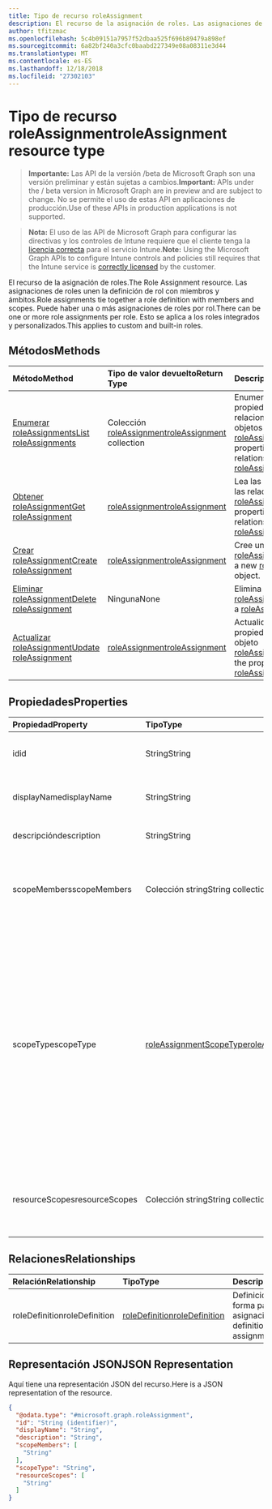 ```yaml
---
title: Tipo de recurso roleAssignment
description: El recurso de la asignación de roles. Las asignaciones de roles unen la definición de rol con miembros y ámbitos. Puede haber una o más asignaciones de roles por rol. Esto se aplica a los roles integrados y personalizados.
author: tfitzmac
ms.openlocfilehash: 5c4b09151a7957f52dbaa525f696b89479a898ef
ms.sourcegitcommit: 6a82bf240a3cfc0baabd227349e08a08311e3d44
ms.translationtype: MT
ms.contentlocale: es-ES
ms.lasthandoff: 12/18/2018
ms.locfileid: "27302103"
---
```

# <a name="roleassignment-resource-type"></a><span data-ttu-id="b02dc-106">Tipo de recurso roleAssignment</span><span class="sxs-lookup"><span data-stu-id="b02dc-106">roleAssignment resource type</span></span>

> <span data-ttu-id="b02dc-107">**Importante:** Las API de la versión /beta de Microsoft Graph son una versión preliminar y están sujetas a cambios.</span><span class="sxs-lookup"><span data-stu-id="b02dc-107">**Important:** APIs under the / beta version in Microsoft Graph are in preview and are subject to change.</span></span> <span data-ttu-id="b02dc-108">No se permite el uso de estas API en aplicaciones de producción.</span><span class="sxs-lookup"><span data-stu-id="b02dc-108">Use of these APIs in production applications is not supported.</span></span>

> <span data-ttu-id="b02dc-109">**Nota:** El uso de las API de Microsoft Graph para configurar las directivas y los controles de Intune requiere que el cliente tenga la [licencia correcta](https://go.microsoft.com/fwlink/?linkid=839381) para el servicio Intune.</span><span class="sxs-lookup"><span data-stu-id="b02dc-109">**Note:** Using the Microsoft Graph APIs to configure Intune controls and policies still requires that the Intune service is [correctly licensed](https://go.microsoft.com/fwlink/?linkid=839381) by the customer.</span></span>

<span data-ttu-id="b02dc-110">El recurso de la asignación de roles.</span><span class="sxs-lookup"><span data-stu-id="b02dc-110">The Role Assignment resource.</span></span> <span data-ttu-id="b02dc-111">Las asignaciones de roles unen la definición de rol con miembros y ámbitos.</span><span class="sxs-lookup"><span data-stu-id="b02dc-111">Role assignments tie together a role definition with members and scopes.</span></span> <span data-ttu-id="b02dc-112">Puede haber una o más asignaciones de roles por rol.</span><span class="sxs-lookup"><span data-stu-id="b02dc-112">There can be one or more role assignments per role.</span></span> <span data-ttu-id="b02dc-113">Esto se aplica a los roles integrados y personalizados.</span><span class="sxs-lookup"><span data-stu-id="b02dc-113">This applies to custom and built-in roles.</span></span>
## <a name="methods"></a><span data-ttu-id="b02dc-114">Métodos</span><span class="sxs-lookup"><span data-stu-id="b02dc-114">Methods</span></span>
|<span data-ttu-id="b02dc-115">Método</span><span class="sxs-lookup"><span data-stu-id="b02dc-115">Method</span></span>|<span data-ttu-id="b02dc-116">Tipo de valor devuelto</span><span class="sxs-lookup"><span data-stu-id="b02dc-116">Return Type</span></span>|<span data-ttu-id="b02dc-117">Descripción</span><span class="sxs-lookup"><span data-stu-id="b02dc-117">Description</span></span>|
|:---|:---|:---|
|[<span data-ttu-id="b02dc-118">Enumerar roleAssignments</span><span class="sxs-lookup"><span data-stu-id="b02dc-118">List roleAssignments</span></span>](../api/intune-rbac-roleassignment-list.md)|<span data-ttu-id="b02dc-119">Colección [roleAssignment](../resources/intune-rbac-roleassignment.md)</span><span class="sxs-lookup"><span data-stu-id="b02dc-119">[roleAssignment](../resources/intune-rbac-roleassignment.md) collection</span></span>|<span data-ttu-id="b02dc-120">Enumere las propiedades y las relaciones de los objetos [roleAssignment](../resources/intune-rbac-roleassignment.md).</span><span class="sxs-lookup"><span data-stu-id="b02dc-120">List properties and relationships of the [roleAssignment](../resources/intune-rbac-roleassignment.md) objects.</span></span>|
|[<span data-ttu-id="b02dc-121">Obtener roleAssignment</span><span class="sxs-lookup"><span data-stu-id="b02dc-121">Get roleAssignment</span></span>](../api/intune-rbac-roleassignment-get.md)|[<span data-ttu-id="b02dc-122">roleAssignment</span><span class="sxs-lookup"><span data-stu-id="b02dc-122">roleAssignment</span></span>](../resources/intune-rbac-roleassignment.md)|<span data-ttu-id="b02dc-123">Lea las propiedades y las relaciones del objeto [roleAssignment](../resources/intune-rbac-roleassignment.md).</span><span class="sxs-lookup"><span data-stu-id="b02dc-123">Read properties and relationships of the [roleAssignment](../resources/intune-rbac-roleassignment.md) object.</span></span>|
|[<span data-ttu-id="b02dc-124">Crear roleAssignment</span><span class="sxs-lookup"><span data-stu-id="b02dc-124">Create roleAssignment</span></span>](../api/intune-rbac-roleassignment-create.md)|[<span data-ttu-id="b02dc-125">roleAssignment</span><span class="sxs-lookup"><span data-stu-id="b02dc-125">roleAssignment</span></span>](../resources/intune-rbac-roleassignment.md)|<span data-ttu-id="b02dc-126">Cree un objeto [roleAssignment](../resources/intune-rbac-roleassignment.md).</span><span class="sxs-lookup"><span data-stu-id="b02dc-126">Create a new [roleAssignment](../resources/intune-rbac-roleassignment.md) object.</span></span>|
|[<span data-ttu-id="b02dc-127">Eliminar roleAssignment</span><span class="sxs-lookup"><span data-stu-id="b02dc-127">Delete roleAssignment</span></span>](../api/intune-rbac-roleassignment-delete.md)|<span data-ttu-id="b02dc-128">Ninguna</span><span class="sxs-lookup"><span data-stu-id="b02dc-128">None</span></span>|<span data-ttu-id="b02dc-129">Elimina un [roleAssignment](../resources/intune-rbac-roleassignment.md).</span><span class="sxs-lookup"><span data-stu-id="b02dc-129">Deletes a [roleAssignment](../resources/intune-rbac-roleassignment.md).</span></span>|
|[<span data-ttu-id="b02dc-130">Actualizar roleAssignment</span><span class="sxs-lookup"><span data-stu-id="b02dc-130">Update roleAssignment</span></span>](../api/intune-rbac-roleassignment-update.md)|[<span data-ttu-id="b02dc-131">roleAssignment</span><span class="sxs-lookup"><span data-stu-id="b02dc-131">roleAssignment</span></span>](../resources/intune-rbac-roleassignment.md)|<span data-ttu-id="b02dc-132">Actualice las propiedades de un objeto [roleAssignment](../resources/intune-rbac-roleassignment.md).</span><span class="sxs-lookup"><span data-stu-id="b02dc-132">Update the properties of a [roleAssignment](../resources/intune-rbac-roleassignment.md) object.</span></span>|

## <a name="properties"></a><span data-ttu-id="b02dc-133">Propiedades</span><span class="sxs-lookup"><span data-stu-id="b02dc-133">Properties</span></span>
|<span data-ttu-id="b02dc-134">Propiedad</span><span class="sxs-lookup"><span data-stu-id="b02dc-134">Property</span></span>|<span data-ttu-id="b02dc-135">Tipo</span><span class="sxs-lookup"><span data-stu-id="b02dc-135">Type</span></span>|<span data-ttu-id="b02dc-136">Descripción</span><span class="sxs-lookup"><span data-stu-id="b02dc-136">Description</span></span>|
|:---|:---|:---|
|<span data-ttu-id="b02dc-137">id</span><span class="sxs-lookup"><span data-stu-id="b02dc-137">id</span></span>|<span data-ttu-id="b02dc-138">String</span><span class="sxs-lookup"><span data-stu-id="b02dc-138">String</span></span>|<span data-ttu-id="b02dc-139">Clave de la entidad.</span><span class="sxs-lookup"><span data-stu-id="b02dc-139">Key of the entity.</span></span> <span data-ttu-id="b02dc-140">Es de solo lectura y generada automáticamente.</span><span class="sxs-lookup"><span data-stu-id="b02dc-140">This is read-only and automatically generated.</span></span>|
|<span data-ttu-id="b02dc-141">displayName</span><span class="sxs-lookup"><span data-stu-id="b02dc-141">displayName</span></span>|<span data-ttu-id="b02dc-142">String</span><span class="sxs-lookup"><span data-stu-id="b02dc-142">String</span></span>|<span data-ttu-id="b02dc-143">El nombre descriptivo o para mostrar de la asignación de roles.</span><span class="sxs-lookup"><span data-stu-id="b02dc-143">The display or friendly name of the role Assignment.</span></span>|
|<span data-ttu-id="b02dc-144">descripción</span><span class="sxs-lookup"><span data-stu-id="b02dc-144">description</span></span>|<span data-ttu-id="b02dc-145">String</span><span class="sxs-lookup"><span data-stu-id="b02dc-145">String</span></span>|<span data-ttu-id="b02dc-146">Descripción de la asignación de roles.</span><span class="sxs-lookup"><span data-stu-id="b02dc-146">Description of the Role Assignment.</span></span>|
|<span data-ttu-id="b02dc-147">scopeMembers</span><span class="sxs-lookup"><span data-stu-id="b02dc-147">scopeMembers</span></span>|<span data-ttu-id="b02dc-148">Colección string</span><span class="sxs-lookup"><span data-stu-id="b02dc-148">String collection</span></span>|<span data-ttu-id="b02dc-149">Lista de identificadores de grupos de seguridad de miembros del ámbito de roles.</span><span class="sxs-lookup"><span data-stu-id="b02dc-149">List of ids of role scope member security groups.</span></span>  <span data-ttu-id="b02dc-150">Estos son los identificadores de Azure Active Directory.</span><span class="sxs-lookup"><span data-stu-id="b02dc-150">These are IDs from Azure Active Directory.</span></span>|
|<span data-ttu-id="b02dc-151">scopeType</span><span class="sxs-lookup"><span data-stu-id="b02dc-151">scopeType</span></span>|[<span data-ttu-id="b02dc-152">roleAssignmentScopeType</span><span class="sxs-lookup"><span data-stu-id="b02dc-152">roleAssignmentScopeType</span></span>](../resources/intune-rbac-roleassignmentscopetype.md)|<span data-ttu-id="b02dc-153">Especifica el tipo de ámbito para una asignación de roles.</span><span class="sxs-lookup"><span data-stu-id="b02dc-153">Specifies the type of scope for a Role Assignment.</span></span> <span data-ttu-id="b02dc-154">El tipo predeterminado 'ResourceScope' permite la asignación de ResourceScopes.</span><span class="sxs-lookup"><span data-stu-id="b02dc-154">Default type 'ResourceScope' allows assignment of ResourceScopes.</span></span> <span data-ttu-id="b02dc-155">Para 'AllDevices', 'AllLicensedUsers' y 'AllDevicesAndLicensedUsers', la propiedad ResourceScopes debería dejarse vacía.</span><span class="sxs-lookup"><span data-stu-id="b02dc-155">For 'AllDevices', 'AllLicensedUsers', and 'AllDevicesAndLicensedUsers', the ResourceScopes property should be left empty.</span></span> <span data-ttu-id="b02dc-156">Los valores posibles son: `resourceScope`, `allDevices`, `allLicensedUsers` y `allDevicesAndLicensedUsers`.</span><span class="sxs-lookup"><span data-stu-id="b02dc-156">Possible values are: `resourceScope`, `allDevices`, `allLicensedUsers`, `allDevicesAndLicensedUsers`.</span></span>|
|<span data-ttu-id="b02dc-157">resourceScopes</span><span class="sxs-lookup"><span data-stu-id="b02dc-157">resourceScopes</span></span>|<span data-ttu-id="b02dc-158">Colección string</span><span class="sxs-lookup"><span data-stu-id="b02dc-158">String collection</span></span>|<span data-ttu-id="b02dc-159">Lista de identificadores de grupos de seguridad de miembros del ámbito de roles.</span><span class="sxs-lookup"><span data-stu-id="b02dc-159">List of ids of role scope member security groups.</span></span>  <span data-ttu-id="b02dc-160">Estos son los identificadores de Azure Active Directory.</span><span class="sxs-lookup"><span data-stu-id="b02dc-160">These are IDs from Azure Active Directory.</span></span>|

## <a name="relationships"></a><span data-ttu-id="b02dc-161">Relaciones</span><span class="sxs-lookup"><span data-stu-id="b02dc-161">Relationships</span></span>
|<span data-ttu-id="b02dc-162">Relación</span><span class="sxs-lookup"><span data-stu-id="b02dc-162">Relationship</span></span>|<span data-ttu-id="b02dc-163">Tipo</span><span class="sxs-lookup"><span data-stu-id="b02dc-163">Type</span></span>|<span data-ttu-id="b02dc-164">Descripción</span><span class="sxs-lookup"><span data-stu-id="b02dc-164">Description</span></span>|
|:---|:---|:---|
|<span data-ttu-id="b02dc-165">roleDefinition</span><span class="sxs-lookup"><span data-stu-id="b02dc-165">roleDefinition</span></span>|[<span data-ttu-id="b02dc-166">roleDefinition</span><span class="sxs-lookup"><span data-stu-id="b02dc-166">roleDefinition</span></span>](../resources/intune-rbac-roledefinition.md)|<span data-ttu-id="b02dc-167">Definición de rol del que forma parte esta asignación.</span><span class="sxs-lookup"><span data-stu-id="b02dc-167">Role definition this assignment is part of.</span></span>|

## <a name="json-representation"></a><span data-ttu-id="b02dc-168">Representación JSON</span><span class="sxs-lookup"><span data-stu-id="b02dc-168">JSON Representation</span></span>
<span data-ttu-id="b02dc-169">Aquí tiene una representación JSON del recurso.</span><span class="sxs-lookup"><span data-stu-id="b02dc-169">Here is a JSON representation of the resource.</span></span>
<!-- {
  "blockType": "resource",
  "keyProperty": "id",
  "@odata.type": "microsoft.graph.roleAssignment"
}
-->
``` json
{
  "@odata.type": "#microsoft.graph.roleAssignment",
  "id": "String (identifier)",
  "displayName": "String",
  "description": "String",
  "scopeMembers": [
    "String"
  ],
  "scopeType": "String",
  "resourceScopes": [
    "String"
  ]
}
```





